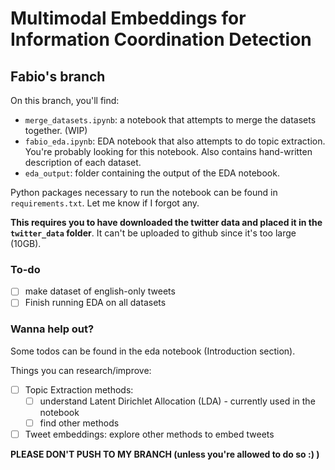 # Multimodal Embeddings for Information Coordination Detection

## Fabio's branch
On this branch, you'll find:
- `merge_datasets.ipynb`: a notebook that attempts to merge the datasets together. (WIP)
- `fabio_eda.ipynb`: EDA notebook that also attempts to do topic extraction. You're probably looking for this notebook. Also contains hand-written description of each dataset.
- `eda_output`: folder containing the output of the EDA notebook.

Python packages necessary to run the notebook can be found in `requirements.txt`. Let me know if I forgot any.

**This requires you to have downloaded the twitter data and placed it in the `twitter_data` folder**. It can't be uploaded to github since it's too large (10GB).

### To-do
- [ ] make dataset of english-only tweets
- [ ] Finish running EDA on all datasets

### Wanna help out?
Some todos can be found in the eda notebook (Introduction section).

Things you can research/improve:
- [ ] Topic Extraction methods:
    - [ ] understand Latent Dirichlet Allocation (LDA) - currently used in the notebook
    - [ ] find other methods
- [ ] Tweet embeddings: explore other methods to embed tweets

**PLEASE DON'T PUSH TO MY BRANCH (unless you're allowed to do so :) )**